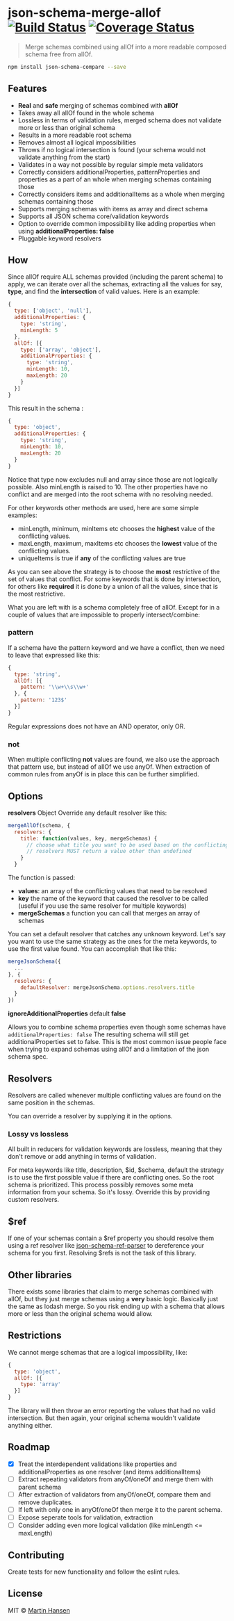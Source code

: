 # json-schema-merge-allof [![Build Status](https://travis-ci.org/mokkabonna/json-schema-merge-allof.svg?branch=master)](https://travis-ci.org/mokkabonna/json-schema-merge-allof) [![Coverage Status](https://coveralls.io/repos/github/mokkabonna/json-schema-merge-allof/badge.svg?branch=master)](https://coveralls.io/github/mokkabonna/json-schema-merge-allof?branch=master)

> Merge schemas combined using allOf into a more readable composed schema free from allOf.

```bash
npm install json-schema-compare --save
```

## Features

- **Real** and **safe** merging of schemas combined with **allOf**
- Takes away all allOf found in the whole schema
- Lossless in terms of validation rules, merged schema does not validate more or less than original schema
- Results in a more readable root schema
- Removes almost all logical impossibilities
- Throws if no logical intersection is found (your schema would not validate anything from the start)
- Validates in a way not possible by regular simple meta validators
- Correctly considers additionalProperties, patternProperties and properties as a part of an whole when merging schemas containing those
- Correctly considers items and additionalItems as a whole when merging schemas containing those
- Supports merging schemas with items as array and direct schema
- Supports all JSON schema core/validation keywords
- Option to override common impossibility like adding properties when using **additionalProperties: false**
- Pluggable keyword resolvers

## How

Since allOf require ALL schemas provided (including the parent schema) to apply, we can iterate over all the schemas, extracting all the values for say, **type**, and find the **intersection** of valid values. Here is an example:

```js
{
  type: ['object', 'null'],
  additionalProperties: {
    type: 'string',
    minLength: 5
  },
  allOf: [{
    type: ['array', 'object'],
    additionalProperties: {
      type: 'string',
      minLength: 10,
      maxLength: 20
    }
  }]
}
```

This result in the schema :
```js
{
  type: 'object',
  additionalProperties: {
    type: 'string',
    minLength: 10,
    maxLength: 20
  }
}
```

Notice that type now excludes null and array since those are not logically possible. Also minLength is raised to 10. The other properties have no conflict and are merged into the root schema with no resolving needed.

For other keywords other methods are used, here are some simple examples:

- minLength, minimum, minItems etc chooses the **highest** value of the conflicting values.
- maxLength, maximum, maxItems etc chooses the **lowest** value of the conflicting values.
- uniqueItems is true if **any** of the conflicting values are true

As you can see above the strategy is to choose the **most** restrictive of the set of values that conflict. For some keywords that is done by intersection, for others like **required** it is done by a union of all the values, since that is the most restrictive.

What you are left with is a schema completely free of allOf. Except for in a couple of values that are impossible to properly intersect/combine:

### pattern

If a schema have the pattern keyword and we have a conflict, then we need to leave that expressed like this:

```js
{
  type: 'string',
  allOf: [{
    pattern: '\\w+\\s\\w+'
  }, {
    pattern: '123$'
  }]
}
```

Regular expressions does not have an AND operator, only OR.

### not

When multiple conflicting **not** values are found, we also use the approach that pattern use, but instead of allOf we use anyOf. When extraction of common rules from anyOf is in place this can be further simplified.

## Options
**resolvers** Object
Override any default resolver like this:

```js
mergeAllOf(schema, {
  resolvers: {
    title: function(values, key, mergeSchemas) {
      // choose what title you want to be used based on the conflicting values
      // resolvers MUST return a value other than undefined
    }
  }
```

The function is passed:

- **values**: an array of the conflicting values that need to be resolved
- **key** the name of the keyword that caused the resolver to be called (useful if you use the same resolver for multiple keywords)
- **mergeSchemas** a function you can call that merges an array of schemas

You can set a default resolver that catches any unknown keyword. Let's say you want to use the same strategy as the ones for the meta keywords, to use the first value found. You can accomplish that like this:

```js
mergeJsonSchema({
  ...
}, {
  resolvers: {
    defaultResolver: mergeJsonSchema.options.resolvers.title
  }
})
```

**ignoreAdditionalProperties** default **false**

Allows you to combine schema properties even though some schemas have `additionalProperties: false` The resulting schema will still get additionalProperties set to false. This is the most common issue people face when trying to expand schemas using allOf and a limitation of the json schema spec.


## Resolvers

Resolvers are called whenever multiple conflicting values are found on the same position in the schemas.

You can override a resolver by supplying it in the options.

### Lossy vs lossless

All built in reducers for validation keywords are lossless, meaning that they don't remove or add anything in terms of validation.

For meta keywords like title, description, $id, $schema, default the strategy is to use the first possible value if there are conflicting ones. So the root schema is prioritized. This process possibly removes some meta information from your schema. So it's lossy. Override this by providing custom resolvers.


## $ref

If one of your schemas contain a $ref property you should resolve them using a ref resolver like [json-schema-ref-parser](https://github.com/BigstickCarpet/json-schema-ref-parser) to dereference your schema for you first. Resolving $refs is not the task of this library.


## Other libraries

There exists some libraries that claim to merge schemas combined with allOf, but they just merge schemas using a **very** basic logic. Basically just the same as lodash merge. So you risk ending up with a schema that allows more or less than the original schema would allow.


## Restrictions

We cannot merge schemas that are a logical impossibility, like:

```js
{
  type: 'object',
  allOf: [{
    type: 'array'
  }]
}
```

The library will then throw an error reporting the values that had no valid intersection. But then again, your original schema wouldn't validate anything either.


## Roadmap

- [x] Treat the interdependent validations like properties and additionalProperties as one resolver (and items additionalItems)
- [ ] Extract repeating validators from anyOf/oneOf and merge them with parent schema
- [ ] After extraction of validators from anyOf/oneOf, compare them and remove duplicates.
- [ ] If left with only one in anyOf/oneOf then merge it to the parent schema.
- [ ] Expose seperate tools for validation, extraction
- [ ] Consider adding even more logical validation (like minLength <= maxLength)

## Contributing

Create tests for new functionality and follow the eslint rules.

## License

MIT © [Martin Hansen](http://martinhansen.com)
